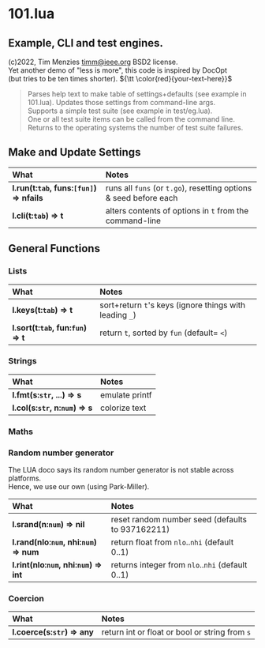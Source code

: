 
#	101.lua	

## Example, CLI and test engines.   	
(c)2022, Tim Menzies <timm@ieee.org> BSD2 license.        	
Yet another demo of "less is more", this code is inspired by DocOpt 	
(but tries to be ten times shorter).	 ${\tt \color{red}{your-text-here}}$
   	
> Parses help text to make table of settings+defaults (see example in 101.lua).	
Updates those settings from command-line args.	
Supports a simple test suite (see example in test/eg.lua).	
One or all test suite items can be called from the command line.	
Returns to the operating systems the number of test suite failures.	
## Make and Update Settings	

| What | Notes |
|:---|:---|
| <b>l.run(t:`tab`, funs:`[fun]`) &rArr;  nfails</b> |  runs all `funs` (or `t.go`), resetting options & seed before each |
| <b>l.cli(t:`tab`) &rArr;  t</b> |  alters contents of options in `t` from the  command-line |


## General Functions	
### Lists	

| What | Notes |
|:---|:---|
| <b>l.keys(t:`tab`) &rArr;  t</b> |  sort+return `t`'s keys (ignore things with leading `_`) |
| <b>l.sort(t:`tab`,  fun:`fun`) &rArr;  t</b> |  return `t`,  sorted by `fun` (default= `<`) |


### Strings	

| What | Notes |
|:---|:---|
| <b>l.fmt(s:`str`, ...) &rArr;  s</b> |  emulate printf |
| <b>l.col(s:`str`, n:`num`) &rArr; s</b> |  colorize text |


### Maths	
### Random number generator	
The LUA doco says its random number generator is not stable across platforms.	
Hence, we use our own (using Park-Miller).	

| What | Notes |
|:---|:---|
| <b>l.srand(n:`num`) &rArr;  nil</b> |  reset random number seed (defaults to 937162211)  |
| <b>l.rand(nlo:`num`, nhi:`num`) &rArr;  num</b> |  return float from `nlo`..`nhi` (default 0..1) |
| <b>l.rint(nlo:`num`, nhi:`num`) &rArr;  int</b> |  returns integer from `nlo`..`nhi` (default 0..1) |


### Coercion	

| What | Notes |
|:---|:---|
| <b>l.coerce(s:`str`) &rArr;  any</b> |  return int or float or bool or string from `s` |


